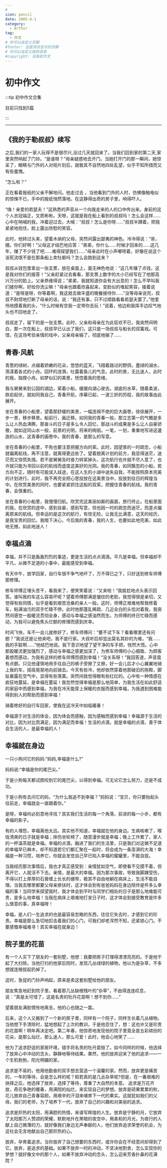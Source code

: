 ```yaml
---
#
icon: pencil
date: 2005-6-1
category:
  - Arthur
tag:
  - 作文
# 你可以自定义页脚
#footer: 这是测试显示的页脚
# 你可以自定义版权信息
#copyright: 无版权作文
---
```

# 初中作文

:::tip 初中作文合集

目前只找到5篇

:::

---

## 《我的于勒叔叔》续写

之后,我们的一家人玩得不是很尽兴,没过几天就回来了。当我们回到家的第二天,家里突然响起了门铃。“是谁呀？”母亲疑惑地去开门。当她打开门的那一瞬间，她惊呆了，眼睛与门外的人对视片刻后，就极其不自然地四处乱望，似乎不知所措而又有些羞愧。

“怎么啦？”

正在看着报纸的父亲不解地问。他走过去 ，当他看到门外的人时，仿佛像触电似的惊悚不已，手中的报纸悄然落地。在这静得出奇的房子里，响得吓人。

“嗨！亲爱的若瑟夫！”这熟悉的声音从一个向我走来的人的口中传出来。身前的这个人衣冠端正，文质彬彬。天呀，这就是我在船上看到的叔叔吗！怎么会这样……心中在呐喊的我，冲着迎过去，大喊：“叔叔！怎么是你呀……”叔叔半蹲着，把我紧紧地抱住，脸上露出欣慰的笑容。

此时，他转过头来，望着木纳的父母，突然间露出鄙夷的神色。冷冷得说：“哥，嫂。你们好啊！”父母这才结巴地应答：“弟弟，你什么……时候才回来的……这几年，赚了不少钱了吧……难得探望我们……”母亲此时在小声嘟哝着，好像在说这个该死流氓不是在那条船上卖牡蛎吗？怎么会跑到这来？

叔叔从钱包里拿出一张支票，放在桌面上，面无神色地说：“这几年赚了点钱，这是我对你们的报答！”父亲赶紧过去看看，那支票上数字的大小已经写在了他那高兴万分的脸上。父亲恭维得说；“弟弟，我就知道你会有大出息的！怎么不早叫我们接你啊，好给你洗尘嘛！”母亲也跟着欣喜起来，变脸似的堆起笑容，接着说道：“是呀是呀，你等着啊，我这就去做丰盛的晚餐接待你……”没等母亲说完，叔叔不耐烦地打断了母亲的话，说：“我还有事，只不过顺路看看若瑟夫罢了。”他爱怜地摸着我的头，“什么时候有空我一定带你去玩！”说着，他边和我挥手边叹气地头也不回地走了。

叔叔走了，留下的是一张支票。此时，父亲和母亲在为此狂欢不已，我突然间明白，那一次在船上，叔叔早已认出了我们，这只是一场叔叔与船长的双簧戏。可惜，在这场考验亲情的戏中，父亲母亲输了，彻底地输了……

## 青春·风航

青葱的绿树，点缀着娇嫩的花朵，悠悠的蓝天，飞翔着路过的野鸽，墨绿的湖水，荡漾着各式的小舟。回环的涟漪，吐露着鱼儿的气息。此时的景，无比迷人，此时的我，独撑小舟。如梦似幻的美景，恍惚着我的思绪。

我与舅舅来到公园的湖边，桨着小船，缓缓向湖心驶去。湖底的水草，随着柔波，跌宕起伏，就如同我自己，青春开航，序幕已起，一波三折的历程，我的故事由此展开。

坐在青春的小船里，望着那舒缓的美景，一幅连绵不绝的巨大画卷，徐徐展开，一步一景，移步移景。船前行，画迁移。如同我的青春一般，那立志第一的气概是多么让人热血沸腾，那奋斗的日子是多么令人回忆，那战斗的成果是多么让人自豪骄傲，就如这同山水一般，前景的光明，将来的绚丽。一笔，一划，重重地写进这逶迤的山水，这青春的画卷中。我的青春，是那么的写意。

坐在青春的小船里，不免也要注意把握方向的桨。此时，因望景的一时疏忽，小船就偏离航线，再不注意，就离得更远些了。望着脱离计划的前方，我显得迷茫，迷茫而又惊慌失措。若不是舅舅及时奋力转桨掉头，这次航行也许就不尽人意了，也许就只能为寻回以前的航线而虚度这美好的光阴。我的青春，如同飘忽的小船，若方向不正，随时有可能误入歧途，在这人生的小湖中迷失自我，不能按照原本完美的计划进行。此时，我不再完全把心思投放在这美景当中，投放到往日的辉煌当中。在欣赏美景的同时，也要紧紧抓住这船的双桨，把握住青春的航线。我的青春，会慎重的。

坐在青春的小船里，我慢慢归航。欣赏完这美丽如厮的画面，旅行终止。在船里面的我，在欣赏的途中，感到自豪，感到写意，但也因一时的疏忽而迷茫，而差点偏离原来的航线。但幸运的是这次的航行，有惊无险，让我无比满意，这天的经历，是我宝贵的回忆。我暗下决心，今后我的青春，我的人生，也要如此地完美，如此地无憾，如此地迷人！

## 幸福点滴

幸福，并不只是轰轰烈烈的事迹，更是生活的点点滴滴。平凡是幸福，但幸福却不平凡，从微不足道的小事中，最能感受到幸福。

有天中午，放学回家，自行车很不争气地坏了，万不得已之下，只好送到修车师傅那修理。

修车师傅正埋头苦干，看我来了，便笑笑着说：“又来啦！”我尴尬地点头表示回答。谁叫我的车这么容易坏呢？望着师傅那满是皱纹的老脸，我觉得很是亲切，又觉得有些同情，似乎是看到艰苦沧桑的亲人一般。这时，师傅正艰难地帮我修着车，粘满油污的双手忙碌不停。此时他那蓬乱稀疏、几近全白的头恰对着我，我突然间感觉一股暖流贯彻全身，感动与幸福之感油然而生。为师傅的终日忙碌而感动，为我可以避免焦头烂额的修理而感到庆幸。

时间飞快，车不一会儿就修好了，修车师傅问：“要不试下车？看看哪里还有问题？”我说还是让他来吧，我不是行家。大叔听后却显出莫名其妙的为难，“我……我的手脏啊……”他结巴地说。我下意识地望了望干净的车手把，恍然大悟。心中那股暖流更加强烈了，感动与幸福之感更加深了，为修车师傅的小心细致、为顾客着想而感动，为我有这样的修车师傅而感到幸福！“没关系呀！”我回答道，声音竟有点颤。只见他谨慎地用手往自己的裤子旁擦了又擦，好一会儿后才小心翼翼地骑上我的车，摇摇晃晃地向前骑去。今天有些冷，他却依然穿着他那破旧的拖鞋，脚趾暴露在空气中，显得有些落寞。突然间我觉得眼有些红红的。心中有一种情感在疯狂地蔓延，是幸福在蔓延！我忽然觉得幸福是那么地简单，为我生活在如此舒适的家庭中而感到幸福，为我在冷天能穿上保暖的衣服而感到幸福，为我遇到困难能得到别人的帮助而感到幸福！

骑着修好的自行车回家，使我在这冷天中如临暖春！

幸福源于对生活的体会，因为体会而感触，因为感触而感到幸福！幸福源于生活的对比，因为对比而满足，因为满足而幸福！生活的点滴，就是幸福的点滴，善于体会生活的人，是最幸福的人！

## 幸福就在身边

一只小狗问它的妈妈:“妈妈,幸福是什么?”

妈妈说:“幸福是你的尾巴尖。”

于是小狗每天都试图咬到它的尾巴尖，以得到幸福。可无论它怎么努力，还是不成功。

于是小狗有去问它的妈，“为什么我追不到幸福？”妈妈说：“宝贝，你只要抬起头往前走，幸福就会一直跟着你。”

是呀，幸福何必刻意地寻找？其实我们生活的每一个角落，前进的每一小步，都有幸福的影子。

有的人埋怨，幸福离他太远。其实他不知道，幸福就在他的身边。生病咳嗽了，喉咙清爽的日子就是幸福；摔伤坐轮椅了，随意漫步就是幸福；晚上工作累了，家人的一杯温茶就是幸福。幸福的点滴，融进了我们的生活里，只是我们对这微不足道的幸福早已麻木，却不知道若它们都汇聚在一起时，将会成为一条澎湃的大海！幸福是一种习惯，培养它，你就会发觉自己早已陷入幸福的蜜罐里，不能自拔。

当我经历那次事情后，我也才真正感受到：亲情犹如空气，即使看不见摸不着，但离开它，人就活不下去。亲情，是最大的幸福。因为那次事故，导致我脚踝受伤，不得以打上厚厚的石膏缠上长长的绷带，极其不自由地躺在病床上，生活不能自理。当我去哪里都要父母亲掺扶时，这才体会到有爸爸妈妈在身边陪伴是件多么幸福的事！当同学来探望我时，我才体会到平时与同学们相处的日子是那么地难能可贵，是多么地幸福！当我在病床上艰难地打发日子时，这才体会到接受教育是件多么惬意的事，真幸福呀！

幸福，是人们一生追求的也是最容易忽略的东西，往往它失去时，才感到它的珍贵。幸福是那么急切地扣击着我们的心门，可我们却老浑然不知，还紧锁心门。不要感慨幸福难寻！其实幸福在就身边！

## 院子里的花苗

有一个人买下了朋友的一套别墅，他想：我要把房子打理得漂漂亮亮的。于是他干起了大扫除。当他打扫的他家后院时，发现几丛绿绿的植物，他以为是杂草，不多想就连根拔起扔掉了。

这时，急促的门铃声响起，原来是卖这套别墅给他的朋友。

朋友焦急地赶到院子里，看着那几丛缺根残叶的“杂草”，不由得连连叹息，说：“真是太可惜了，这是名贵的牡丹花苗啊！想不到你……”

望着朋友满脸惆怅地离去，他的心也随之一震。

后来，这个人又搬到了一个新的房子里，同样有一个院子，同样生长着几丛植物。当他想下手清除时，猛地想起了上次的教训，于是他忍住了，想：这也许又是珍贵的花苗啊！明年再决定吧。第二年春，他惊奇地发现他的院子里竟全是五彩缤纷的花朵，是那么灿烂，那么迷人，那么可爱！此时，他会心地笑了……

他为了追求舒适的家居环境，错手将名贵的牡丹苗毁了。如今同样的时候，他选择了放弃心中冲动的念头，静静地等待结果。果然，他的放弃迎来了他的追求——一个生机勃勃，阳光明媚的家。

追求是不易的，他用他勤奋的双手想去营造一个温馨的家。然而，放弃更是痛苦的，一年的等待，会是怎么样的呢？假若真的是几丛杂草呢?但是，在一番艰难的抉择之后，他选择了放弃，选择了等待，尊重了大自然的本意。
追求是万花齐放，奇花争艳的暖春，用满院的灿烂，来实现自己的梦想。放弃是硕果累累的秋，花儿放弃自己青春容颜，用艰辛的汗泪来哺育下一代的果实。这就犹如我们的父母，我们的老师，为了培养下一代，放弃了自己的兴趣和对美丽的追求。

追求是炽热的太阳，用满腔的热情，来谱写辉煌的人生。放弃是宁静的月，它放弃了太阳那万人赞颂的荣耀，默默地升在黑暗的夜空中，用柔和的月光，为夜行的人献上自己微薄的力，就好像我们身边无声奉献的人，他们放弃追求荣誉的机会，为这社会无言地献出自己那炽热的心。

放弃，孕育着追求。当你放弃了自己想要的东西时，或许你会在不经意间却得到了它。放弃，是追求的基础。如果不放弃一时的冲动，不坚决地割舍，怎么实现你的梦想？就好像文中的那个人，如果不放弃冲动的念头，怎么迎来芳香扑鼻的花满院？
